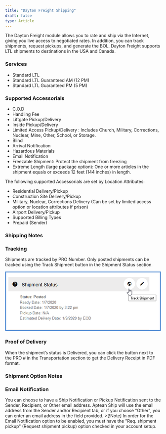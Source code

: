 ```yaml
---
title: "Dayton Freight Shipping"
draft: false
type: Article
---
```


The Dayton Freight module allows you to rate and ship via the Internet, giving you live access to negotiated rates. In addition, you can track shipments, request pickups, and generate the BOL. Dayton Freight supports LTL shipments to destinations in the USA and Canada.
### Services


* Standard LTL
* Standard LTL Guaranteed AM (12 PM)
* Standard LTL Guaranteed PM (5 PM)


### Supported Accessorials


* C.O.D
* Handling Fee
* Liftgate Pickup/Delivery
* Inside Pickup/Delivery
* Limited Access Pickup/Delivery : Includes Church, Military, Corrections, Nuclear, Mine, Other, School, or Storage.
* Blind
* Arrival Notification
* Hazardous Materials
* Email Notification
* Freezable Shipment: Protect the shipment from freezing
* Extreme Length (large package option): One or more articles in the shipment equals or exceeds 12 feet (144 inches) in length.


The following supported Accessorials are set by Location Attributes:
* Residential Delivery/Pickup
* Construction Site Delivery/Pickup
* Military, Nuclear, Corrections Delivery (Can be set by limited access option or location attributes if prison)
* Airport Delivery/Pickup
* Supported Billing Types
* Prepaid (Sender)


### Shipping Notes


### Tracking


Shipments are tracked by PRO Number. Only posted shipments can be tracked using the Track Shipment button in the Shipment Status section.

![](assets/images/allcarriers-trackshipment.png)
### Proof of Delivery


When the shipment’s status is Delivered, you can click the button next to the PRO # in the Transportation section to get the Delivery Receipt in PDF format.
### Shipment Option Notes


### Email Notification


You can choose to have a Ship Notification or Pickup Notification sent to the Sender, Recipient, or Other email address. Aptean Ship will use the email address from the Sender and/or Recipient tab, or if you choose "Other", you can enter an email address in the field provided. >[!Note]  In order for the Email Notification option to be enabled, you must have the "Req. shipment pickup" (Request shipment pickup) option checked in your account setup.

